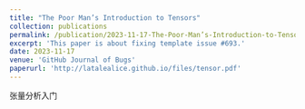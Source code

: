 ```yaml
---
title: "The Poor Man’s Introduction to Tensors"
collection: publications
permalink: /publication/2023-11-17-The-Poor-Man’s-Introduction-to-Tensors
excerpt: 'This paper is about fixing template issue #693.'
date: 2023-11-17
venue: 'GitHub Journal of Bugs'
paperurl: 'http://latalealice.github.io/files/tensor.pdf'
---
```


张量分析入门
